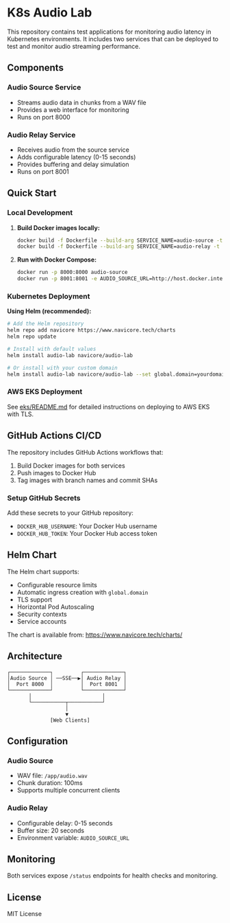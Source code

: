 # K8s Audio Lab

This repository contains test applications for monitoring audio latency in Kubernetes environments. It includes two services that can be deployed to test and monitor audio streaming performance.

## Components

### Audio Source Service
- Streams audio data in chunks from a WAV file
- Provides a web interface for monitoring
- Runs on port 8000

### Audio Relay Service
- Receives audio from the source service
- Adds configurable latency (0-15 seconds)
- Provides buffering and delay simulation
- Runs on port 8001

## Quick Start

### Local Development

1. **Build Docker images locally:**
   ```bash
   docker build -f Dockerfile --build-arg SERVICE_NAME=audio-source -t audio-source .
   docker build -f Dockerfile --build-arg SERVICE_NAME=audio-relay -t audio-relay .
   ```

2. **Run with Docker Compose:**
   ```bash
   docker run -p 8000:8000 audio-source
   docker run -p 8001:8001 -e AUDIO_SOURCE_URL=http://host.docker.internal:8000 audio-relay
   ```

### Kubernetes Deployment

**Using Helm (recommended):**

```bash
# Add the Helm repository
helm repo add navicore https://www.navicore.tech/charts
helm repo update

# Install with default values
helm install audio-lab navicore/audio-lab

# Or install with your custom domain
helm install audio-lab navicore/audio-lab --set global.domain=yourdomain.com
```

### AWS EKS Deployment

See [eks/README.md](eks/README.md) for detailed instructions on deploying to AWS EKS with TLS.

## GitHub Actions CI/CD

The repository includes GitHub Actions workflows that:
1. Build Docker images for both services
2. Push images to Docker Hub
3. Tag images with branch names and commit SHAs

### Setup GitHub Secrets

Add these secrets to your GitHub repository:
- `DOCKER_HUB_USERNAME`: Your Docker Hub username
- `DOCKER_HUB_TOKEN`: Your Docker Hub access token

## Helm Chart

The Helm chart supports:
- Configurable resource limits
- Automatic ingress creation with `global.domain`
- TLS support
- Horizontal Pod Autoscaling
- Security contexts
- Service accounts

The chart is available from: https://www.navicore.tech/charts/

## Architecture

```
┌─────────────┐         ┌─────────────┐
│Audio Source │ ──SSE──▶│ Audio Relay │
│  Port 8000  │         │  Port 8001  │
└─────────────┘         └─────────────┘
       │                       │
       └───────────┬───────────┘
                   │
                   ▼
              [Web Clients]
```

## Configuration

### Audio Source
- WAV file: `/app/audio.wav`
- Chunk duration: 100ms
- Supports multiple concurrent clients

### Audio Relay
- Configurable delay: 0-15 seconds
- Buffer size: 20 seconds
- Environment variable: `AUDIO_SOURCE_URL`

## Monitoring

Both services expose `/status` endpoints for health checks and monitoring.

## License

MIT License